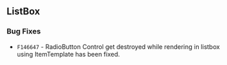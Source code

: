 ## ListBox

### Bug Fixes

- `F146647` - RadioButton Control get destroyed while rendering in listbox using ItemTemplate has been fixed.
